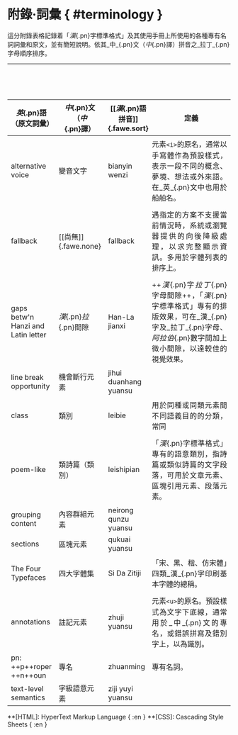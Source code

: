 <style scoped>

table {  margin-top: 5em;  }

table tr th:first-child {  width: 80px;  }
table tr th:nth-child(n+2) {  width: 20%;  }
table tr th:last-child {  width: 40%;  }

table tr td:last-child {
	line-height: 1.5em;
	padding: 7px .5em 7px 0;
	text-align: justify;
}



.fawe:before,
.fawe:after {
	font-family: FontAwesome, sans-serif;
	font-style: normal;
	font-weight: normal;
	text-decoration: inherit;
	-webkit-font-smoothing: antialiased;
}

.sort.fawe:after {
	color: #a56;
	content: '\f15d';
	display: inline-block;
	font-size: 1.2em;
	padding-left: .25em;
}

.none.fawe:before {
	color: #a56;
	content: '\f120';
	display: inline-block;
	font-size: 1.2em;
	font-weight: bolder;
	padding-right: .25em;
}

.none.fawe {
	color: #999;
}
</style>


附錄·詞彙 { #terminology }
===

這分附錄表格記錄着「_漢_{.pn}字標準格式」及其使用手冊上所使用的各種專有名詞詞彙和原文，並有簡短說明。依其_中_{.pn}文（_中_{.pn}譯）拼音之_拉丁_{.pn}字母順序排序。

*** 


_英_{.pn}語<wbr>（原文詞彙）| _中_{.pn}文（_中_{.pn}譯）| [[_漢_{.pn}語拼音]]{.fawe.sort} | 定義
--- | --- | --- | ---
alternative voice | 變音文字 | bianyin wenzi | 元素`<i>`的原名，通常以手寫體作為預設樣式，表示一段不同的概念、夢境、想法或外來語。在_英_{.pn}文中也用於船舶名。
fallback | [[尚無]]{.fawe.none} | fallback | 遇指定的方案不支援當前情況時，系統或瀏覽器提供的向後降級處理，以求完整顯示資訊。多用於字體列表的排序上。
gaps betw'n Hanzi and Latin letter | _漢_{.pn}<wbr>_拉_{.pn}間隙 | Han-La jianxi | ++_漢_{.pn}字<wbr>_拉丁_{.pn}字母間隙++，「_漢_{.pn}字標準格式」專有的排版效果，可在_漢_{.pn}字及_拉丁_{.pn}字母、_阿拉伯_{.pn}數字間加上微小間隙，以達較佳的視覺效果。
line break opportunity | 機會斷行元素 | jihui duanhang yuansu | |HTML|5元素`<wbr>`的原名，置於較長的單字詞中的各音節間，以在需要時依音節斷行。
class | 類別 | leibie | 用於同種或同類元素間不同語義目的的分類，常同|CSS|共用以定義樣式。
poem-like | 類詩篇（類別）| leishipian | 「_漢_{.pn}字標準格式」專有的語意類別，指詩篇或類似詩篇的文字段落，可用於文章元素、區塊引用元素、段落元素。
grouping content | 內容群組元素 | neirong qunzu yuansu | 
sections | 區塊元素 | qukuai yuansu |
The Four Typefaces | 四大字體集 | Si Da Zitiji | 「宋、黑、楷、仿宋體」四類_漢_{.pn}字印刷基本字體的總稱。
annotations | 註記元素 | zhuji yuansu | 元素`<u>`的原名。預設樣式為文字下底線，通常用於_中_{.pn}文的專名，或錯誤拼寫及錯別字上，以為識別。
<abbr>pn</abbr>: ++p++roper ++n++oun |  專名 | zhuanming | 專有名詞。
text-level semantics | 字級語意元素 | ziji yuyi yuansu | 



**[HTML]: HyperText Markup Language { :en }
**[CSS]: Cascading Style Sheets { :en }





















